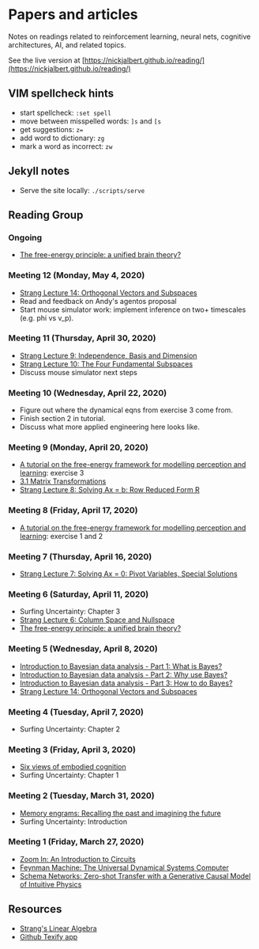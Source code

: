 # Papers and articles

Notes on readings related to reinforcement learning, neural nets,
cognitive architectures, AI, and related topics.

See the live version at
[https://nickjalbert.github.io/reading/](https://nickjalbert.github.io/reading/)

## VIM spellcheck hints

* start spellcheck: `:set spell`
* move between misspelled words: `]s` and `[s`
* get suggestions: `z=`
* add word to dictionary: `zg`
* mark a word as incorrect: `zw`

## Jekyll notes

* Serve the site locally: `./scripts/serve`

## Reading Group

### Ongoing
* [The free-energy principle: a unified brain theory?](https://www.fil.ion.ucl.ac.uk/~karl/The%20free-energy%20principle%20A%20unified%20brain%20theory.pdf)

### Meeting 12 (Monday, May 4, 2020)

* [Strang Lecture 14: Orthogonal Vectors and Subspaces](https://www.youtube.com/watch?&v=YzZUIYRCE38)
* Read and feedback on Andy's agentos proposal
* Start mouse simulator work: implement inference on two+ timescales (e.g. phi vs v_p).


### Meeting 11 (Thursday, April 30, 2020)

* [Strang Lecture 9: Independence, Basis and Dimension](https://www.youtube.com/watch?v=yjBerM5jWsc)
* [Strang Lecture 10: The Four Fundamental Subspaces](https://www.youtube.com/watch?v=nHlE7EgJFds)
* Discuss mouse simulator next steps

### Meeting 10 (Wednesday, April 22, 2020)

* Figure out where the dynamical eqns from exercise 3 come from.
* Finish section 2 in tutorial.
* Discuss what more applied engineering here looks like.


### Meeting 9 (Monday, April 20, 2020)

* [A tutorial on the free-energy framework for modelling perception and learning](https://www.sciencedirect.com/science/article/pii/S0022249615000759#bbr000050): exercise 3
* [3.1 Matrix Transformations](https://textbooks.math.gatech.edu/ila/matrix-transformations.html)
* [Strang Lecture 8: Solving Ax = b: Row Reduced Form R](https://www.youtube.com/watch?v=9Q1q7s1jTzU)

### Meeting 8 (Friday, April 17, 2020)

* [A tutorial on the free-energy framework for modelling perception and learning](https://www.sciencedirect.com/science/article/pii/S0022249615000759#bbr000050): exercise 1 and 2

### Meeting 7 (Thursday, April 16, 2020)

* [Strang Lecture 7: Solving Ax = 0: Pivot Variables, Special Solutions](https://www.youtube.com/watch?v=VqP2tREMvt0)

### Meeting 6 (Saturday, April 11, 2020)

* Surfing Uncertainty: Chapter 3
* [Strang Lecture 6: Column Space and Nullspace](https://www.youtube.com/watch?v=8o5Cmfpeo6g)
* [The free-energy principle: a unified brain theory?](https://www.fil.ion.ucl.ac.uk/~karl/The%20free-energy%20principle%20A%20unified%20brain%20theory.pdf)


### Meeting 5 (Wednesday, April 8, 2020)

* [Introduction to Bayesian data analysis - Part 1: What is Bayes?](https://www.youtube.com/watch?v=3OJEae7Qb_o)
* [Introduction to Bayesian data analysis - Part 2: Why use Bayes?](https://www.youtube.com/watch?v=mAUwjSo5TJE)
* [Introduction to Bayesian data analysis - Part 3: How to do Bayes?](https://www.youtube.com/watch?v=Ie-6H_r7I5A)
* [Strang Lecture 14: Orthogonal Vectors and Subspaces](https://www.youtube.com/watch?v=YzZUIYRCE38)

### Meeting 4 (Tuesday, April 7, 2020)

* Surfing Uncertainty: Chapter 2


### Meeting 3 (Friday, April 3, 2020)

* [Six views of embodied cognition](https://cogdev.sitehost.iu.edu/labwork/WilsonSixViewsofEmbodiedCog.pdf)
* Surfing Uncertainty: Chapter 1

### Meeting 2 (Tuesday, March 31, 2020)

* [Memory engrams: Recalling the past and imagining the future](https://science.sciencemag.org/content/367/6473/eaaw4325)
* Surfing Uncertainty: Introduction

### Meeting 1 (Friday, March 27, 2020)

* [Zoom In: An Introduction to Circuits](https://distill.pub/2020/circuits/zoom-in/)
* [Feynman Machine: The Universal Dynamical Systems Computer](https://arxiv.org/abs/1609.03971)
* [Schema Networks: Zero-shot Transfer with a Generative Causal Model of Intuitive Physics](https://arxiv.org/abs/1706.04317)


## Resources

* [Strang's Linear Algebra](https://ocw.mit.edu/courses/mathematics/18-06sc-linear-algebra-fall-2011/resource-index/)
* [Github Texify app](https://stackoverflow.com/a/53981118)
